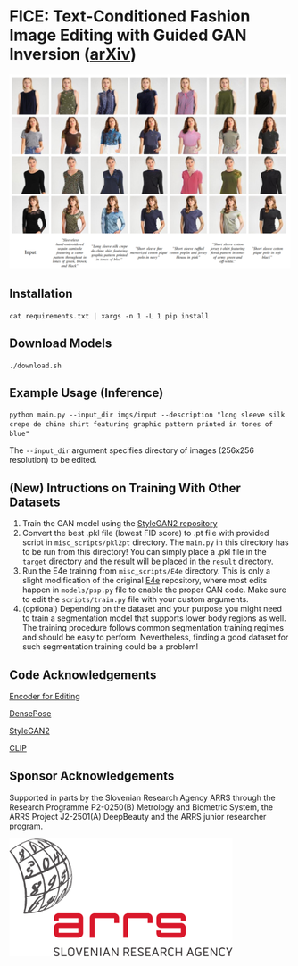# FICE: Text-Conditioned Fashion Image Editing with Guided GAN Inversion ([arXiv](http://arxiv.org/abs/2301.02110))

<img src=imgs/paper/example.png width="1000">


## Installation
`cat requirements.txt | xargs -n 1 -L 1 pip install`

## Download Models
`./download.sh`

## Example Usage (Inference)
`python main.py --input_dir imgs/input --description "long sleeve silk crepe de chine shirt featuring graphic pattern printed in tones of blue"`

The `--input_dir` argument specifies directory of images (256x256 resolution) to be edited.

## (New) Intructions on Training With Other Datasets
1. Train the GAN model using the [StyleGAN2 repository](https://github.com/NVlabs/stylegan2-ada-pytorch)
2. Convert the best .pkl file (lowest FID score) to .pt file with provided script in `misc_scripts/pkl2pt` directory. The `main.py` in this directory has to be run from this directory! You can simply place a .pkl file in the `target` directory and the result will be placed in the `result` directory.
3. Run the E4e training from `misc_scripts/E4e` directory. This is only a slight modification of the original [E4e](https://github.com/omertov/encoder4editing) repository, where most edits happen in `models/psp.py` file to enable the proper GAN code. Make sure to edit the `scripts/train.py` file with your custom arguments.
4. (optional) Depending on the dataset and your purpose you might need to train a segmentation model that supports lower body regions as well. The training procedure follows common segmentation training regimes and should be easy to perform. Nevertheless, finding a good dataset for such segmentation training could be a problem!


## Code Acknowledgements
[Encoder for Editing](https://github.com/omertov/encoder4editing) 

[DensePose](https://github.com/facebookresearch/DensePose) 

[StyleGAN2](https://github.com/NVlabs/stylegan2-ada-pytorch) 

[CLIP](https://github.com/openai/CLIP)

## Sponsor Acknowledgements
Supported in parts by the Slovenian Research Agency ARRS through the Research Programme P2-0250(B) Metrology and Biometric System, the ARRS Project J2-2501(A) DeepBeauty and the ARRS junior researcher program.

<img src=imgs/ARRSLogo.png width="400">

